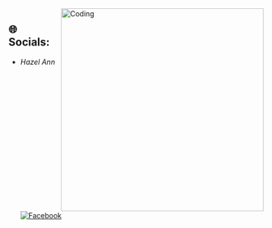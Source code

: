 <img align="right" alt="Coding" width="400" src="https://i.redd.it/tmpp9e8opvo91.gif" />

## 🌐 Socials:
- *Hazel Ann* [![Facebook](https://img.shields.io/badge/Facebook-%231877F2.svg?logo=Facebook&logoColor=white)](https://www.facebook.com/hazel.ann.547727)
